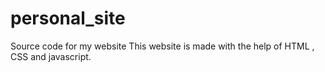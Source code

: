 # personal_site
Source code for my website
This website is made with the help of HTML , CSS and javascript.
